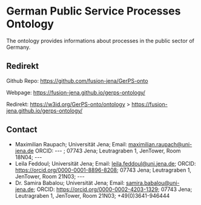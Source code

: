 
# German Public Service Processes Ontology
The ontology provides informations about processes in the public sector of Germany. 

## Redirekt
Github Repo: https://github.com/fusion-jena/GerPS-onto

Webpage: https://fusion-jena.github.io/gerps-ontology/

Redirekt: https://w3id.org/GerPS-onto/ontology > https://fusion-jena.github.io/gerps-ontology/

## Contact 

* Maximilian Raupach;   Universität Jena; Email: maximilian.raupach@uni-jena.de     ORCID: ---                                  ; 07743 Jena; Leutragraben 1, JenTower, Room 18N04; ---
* Leila Feddoul;        Universität Jena; Email: leila.feddoul@uni.jena.de;         ORCID: https://orcid.org/0000-0001-8896-8208; 07743 Jena; Leutragraben 1, JenTower, Room 21N03; ---
* Dr. Samira Babalou;   Universität Jena; Email: samira.babalou@uni-jena.de;        ORCID: https://orcid.org/0000-0002-4203-1329; 07743 Jena; Leutragraben 1, JenTower, Room 21N03; +49(0)3641-946444
